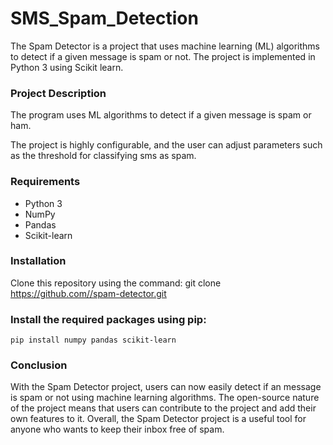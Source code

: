 # SMS_Spam_Detection

The Spam Detector is a project that uses machine learning (ML) algorithms to detect if a given message is spam or not. The project is implemented in Python 3 using Scikit learn.

### Project Description
The program uses ML algorithms to detect if a given message is spam or ham.

The project is highly configurable, and the user can adjust parameters such as the threshold for classifying sms as spam.


### Requirements
* Python 3
* NumPy
* Pandas
* Scikit-learn
### Installation
Clone this repository using the command:
git clone [https://github.com/<github-username>/spam-detector.git](https://github.com/Khaled-ElToukhy/SMS_Spam_Detection/tree/main)
### Install the required packages using pip:
    pip install numpy pandas scikit-learn


### Conclusion
With the Spam Detector project, users can now easily detect if an message is spam or not using machine learning algorithms. The open-source nature of the project means that users can contribute to the project and add their own features to it. Overall, the Spam Detector project is a useful tool for anyone who wants to keep their inbox free of spam.
